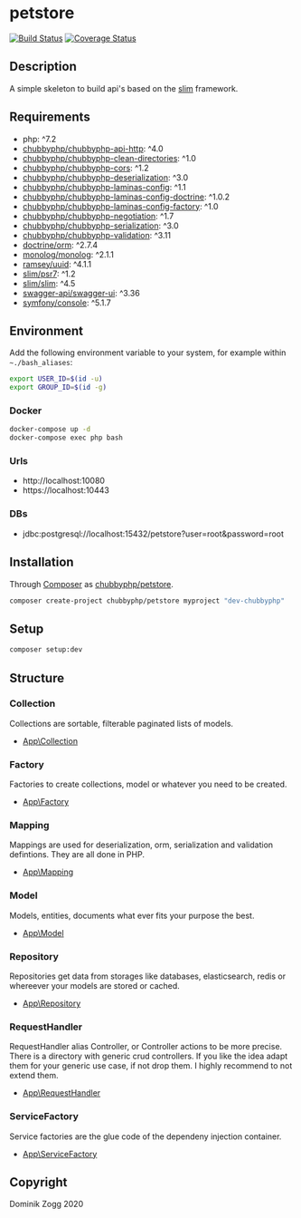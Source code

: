 # petstore

[![Build Status](https://api.travis-ci.org/chubbyphp/petstore.png?branch=slim)](https://travis-ci.org/chubbyphp/petstore)
[![Coverage Status](https://coveralls.io/repos/github/chubbyphp/petstore/badge.svg?branch=slim)](https://coveralls.io/github/chubbyphp/petstore?branch=slim)

## Description

A simple skeleton to build api's based on the [slim][1] framework.

## Requirements

 * php: ^7.2
 * [chubbyphp/chubbyphp-api-http][2]: ^4.0
 * [chubbyphp/chubbyphp-clean-directories][3]: ^1.0
 * [chubbyphp/chubbyphp-cors][4]: ^1.2
 * [chubbyphp/chubbyphp-deserialization][5]: ^3.0
 * [chubbyphp/chubbyphp-laminas-config][6]: ^1.1
 * [chubbyphp/chubbyphp-laminas-config-doctrine][7]: ^1.0.2
 * [chubbyphp/chubbyphp-laminas-config-factory][8]: ^1.0
 * [chubbyphp/chubbyphp-negotiation][9]: ^1.7
 * [chubbyphp/chubbyphp-serialization][10]: ^3.0
 * [chubbyphp/chubbyphp-validation][11]: ^3.11
 * [doctrine/orm][12]: ^2.7.4
 * [monolog/monolog][13]: ^2.1.1
 * [ramsey/uuid][14]: ^4.1.1
 * [slim/psr7][15]: ^1.2
 * [slim/slim][16]: ^4.5
 * [swagger-api/swagger-ui][17]: ^3.36
 * [symfony/console][18]: ^5.1.7

## Environment

Add the following environment variable to your system, for example within `~./bash_aliases`:

```sh
export USER_ID=$(id -u)
export GROUP_ID=$(id -g)
```

### Docker

```sh
docker-compose up -d
docker-compose exec php bash
```

### Urls

* http://localhost:10080
* https://localhost:10443

### DBs

 * jdbc:postgresql://localhost:15432/petstore?user=root&password=root

## Installation

Through [Composer](http://getcomposer.org) as [chubbyphp/petstore][40].

```bash
composer create-project chubbyphp/petstore myproject "dev-chubbyphp"
```

## Setup

```sh
composer setup:dev
```

## Structure

### Collection

Collections are sortable, filterable paginated lists of models.

 * [App\Collection][60]

### Factory

Factories to create collections, model or whatever you need to be created.

 * [App\Factory][70]

### Mapping

Mappings are used for deserialization, orm, serialization and validation defintions. They are all done in PHP.

 * [App\Mapping][80]

### Model

Models, entities, documents what ever fits your purpose the best.

 * [App\Model][90]

### Repository

Repositories get data from storages like databases, elasticsearch, redis or whereever your models are stored or cached.

 * [App\Repository][100]

### RequestHandler

RequestHandler alias Controller, or Controller actions to be more precise.
There is a directory with generic crud controllers. If you like the idea adapt them for your generic use case, if not drop them.
I highly recommend to not extend them.

 * [App\RequestHandler][110]

### ServiceFactory

Service factories are the glue code of the dependeny injection container.

 * [App\ServiceFactory][120]

## Copyright

Dominik Zogg 2020

[1]: https://github.com/slimphp/slim

[2]: https://packagist.org/packages/chubbyphp/chubbyphp-api-http
[3]: https://packagist.org/packages/chubbyphp/chubbyphp-clean-directories
[4]: https://packagist.org/packages/chubbyphp/chubbyphp-cors
[5]: https://packagist.org/packages/chubbyphp/chubbyphp-deserialization
[6]: https://packagist.org/packages/chubbyphp/chubbyphp-laminas-config
[7]: https://packagist.org/packages/chubbyphp/chubbyphp-laminas-config-doctrine
[8]: https://packagist.org/packages/chubbyphp/chubbyphp-laminas-config-factory
[9]: https://packagist.org/packages/chubbyphp/chubbyphp-negotiation
[10]: https://packagist.org/packages/chubbyphp/chubbyphp-serialization
[11]: https://packagist.org/packages/chubbyphp/chubbyphp-validation
[12]: https://packagist.org/packages/doctrine/orm
[13]: https://packagist.org/packages/monolog/monolog
[14]: https://packagist.org/packages/ramsey/uuid
[15]: https://packagist.org/packages/slim/psr7
[16]: https://packagist.org/packages/slim/slim
[17]: https://packagist.org/packages/swagger-api/swagger-ui
[18]: https://packagist.org/packages/symfony/console

[40]: https://packagist.org/packages/chubbyphp/petstore

[60]: src/Collection

[70]: src/Factory

[80]: src/Mapping

[90]: src/Model

[100]: src/Repository

[110]: src/RequestHandler

[120]: src/ServiceFactory
